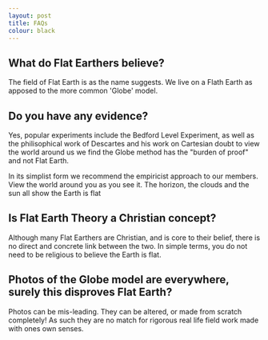 ```yaml
---
layout: post
title: FAQs
colour: black
---
```


## What do Flat Earthers believe?

The field of Flat Earth is as the name suggests. We live on a Flath Earth as apposed to the more common 'Globe' model.

## Do you have any evidence?

Yes, popular experiments include the Bedford Level Experiment, as well as the philisophical work of Descartes and his work on
Cartesian doubt to view the world around us we find the Globe method has the "burden of proof" and not Flat Earth.

In its simplist form we recommend the empiricist approach to our members. View the world around you as you see it. The horizon, the clouds and the sun all show the Earth is flat

## Is Flat Earth Theory a Christian concept?

Although many Flat Earthers are Christian, and is core to their belief, there is no direct and concrete link between the two. In simple terms, you do not need to be religious to believe the Earth is flat.

## Photos of the Globe model are everywhere, surely this disproves Flat Earth?

Photos can be mis-leading. They can be altered, or made from scratch completely! As such they are no match for rigorous real life field work made with ones own senses.

